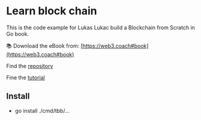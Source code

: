 # Learn block chain

This is the code example for Lukas Lukac build a Blockchain from Scratch in Go book.

:books: Download the eBook from: [https://web3.coach#book](https://web3.coach#book)

Find the [repository](https://github.com/web3coach/the-blockchain-bar)

Fine the [tutorial](https://www.freecodecamp.org/news/build-a-blockchain-in-golang-from-scratch/)

## Install

- go install ./cmd/tbb/...
